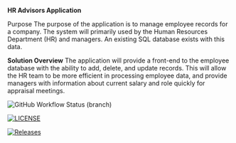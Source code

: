 **HR Advisors Application**

Purpose
The purpose of the application is to manage employee records for a company. The system will primarily used by the Human Resources Department (HR) and managers. An existing SQL database exists with this data.

**Solution Overview**
The application will provide a front-end to the employee database with the ability
to add, delete, and update records. 
This will allow the HR team to be more efficient in processing employee data, and provide managers with information about current salary and role quickly for appraisal meetings.

![GitHub Workflow Status (branch)](https://img.shields.io/github/actions/workflow/status/MFB-Napier/HR-Advisors/main.yml?branch=master)

[![LICENSE](https://img.shields.io/github/license/MFB-Napier/HR-Advisors.svg?style=flat-square)](https://github.com/MFB-Napier/HR-Advisors/blob/master/LICENSE)

[![Releases](https://img.shields.io/github/release/MFB-Napier/HR-Advisors/all.svg?style=flat-square)](https://github.com/MFB-Napier/HR-Advisors/releases)